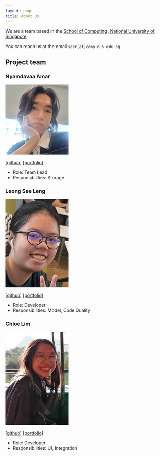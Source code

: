 ```yaml
---
layout: page
title: About Us
---
```


We are a team based in the [School of Computing, National University of Singapore](http://www.comp.nus.edu.sg).

You can reach us at the email `seer[at]comp.nus.edu.sg`

## Project team

### Nyamdavaa Amar

<img src="images/nvmdava.png" width="200px">

[[github](http://github.com/nvmdava)]
[[portfolio](team/nvmdava.md)]

* Role: Team Lead
* Responsibilities: Storage

### Leong See Leng

<img src="images/seelengxd.png" width="200px">

[[github](http://github.com/seelengxd)]
[[portfolio](team/seelengxd.md)]

* Role: Developer
* Responsibilities: Model, Code Quality

### Chloe Lim

<img src="images/chloeelim.png" width="200px">

[[github](http://github.com/chloeelim)]
[[portfolio](team/chloeelim.md)]

* Role: Developer
* Responsibilities: UI, Integration

